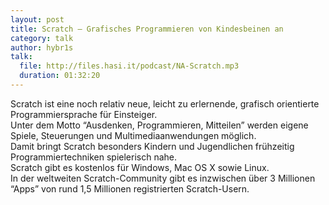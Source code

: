 ```yaml
---
layout: post
title: Scratch – Grafisches Programmieren von Kindesbeinen an
category: talk
author: hybr1s
talk:
  file: http://files.hasi.it/podcast/NA-Scratch.mp3
  duration: 01:32:20
---
```

Scratch ist eine noch relativ neue, leicht zu erlernende, grafisch orientierte Programmiersprache für Einsteiger.  
Unter dem Motto “Ausdenken, Programmieren, Mitteilen” werden eigene Spiele, Steuerungen und Multimediaanwendungen möglich.  
Damit bringt Scratch besonders Kindern und Jugendlichen frühzeitig Programmiertechniken spielerisch nahe.  
Scratch gibt es kostenlos für Windows, Mac OS X sowie Linux.  
In der weltweiten Scratch-Community gibt es inzwischen über 3 Millionen “Apps” von rund 1,5 Millionen registrierten Scratch-Usern.
